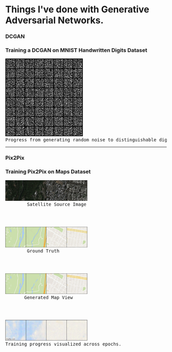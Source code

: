 <h1> Things I've done with Generative Adversarial Networks.</h1>

<h3>DCGAN</h3>
<h3>Training a DCGAN on MNIST Handwritten Digits Dataset</h3>

<pre><img src="DCGAN/MNIST/dcgan_mnist.gif" alt="here"><br>Progress from generating random noise to distinguishable digits.</img></pre>
<hr>

<h3>Pix2Pix</h3>
<h3>Training Pix2Pix on Maps Dataset</h3>

<pre><img src="Pix2Pix/results/true_source.png" alt="here" width="256" height="64"><br>        Satellite Source Image</img></pre><br><br>
<pre><img src="Pix2Pix/results/true_target.png" alt="here" width="256" height="64"><br>        Ground Truth</img></pre><br><br>
<pre><img src="Pix2Pix/results/generated_188.png" alt="here" width="256" height="64"><br>       Generated Map View</img></pre><br><br>
<pre><img src="Pix2Pix/results/progress.gif" alt="here" width="256" height="64"><br>Training progress visualized across epochs.</img></pre>
